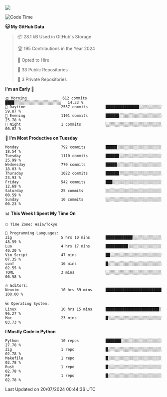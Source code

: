 ![](https://komarev.com/ghpvc/?username=kitagawa-hr)

<!--START_SECTION:waka-->
![Code Time](http://img.shields.io/badge/Code%20Time-953%20hrs%2019%20mins-blue)

**🐱 My GitHub Data** 

> 📦 28.1 kB Used in GitHub's Storage 
 > 
> 🏆 195 Contributions in the Year 2024
 > 
> 💼 Opted to Hire
 > 
> 📜 33 Public Repositories 
 > 
> 🔑 3 Private Repositories 
 > 
**I'm an Early 🐤** 

```text
🌞 Morning                612 commits         ████░░░░░░░░░░░░░░░░░░░░░   14.33 % 
🌆 Daytime                2557 commits        ███████████████░░░░░░░░░░   59.87 % 
🌃 Evening                1101 commits        ██████░░░░░░░░░░░░░░░░░░░   25.78 % 
🌙 Night                  1 commits           ░░░░░░░░░░░░░░░░░░░░░░░░░   00.02 % 
```
📅 **I'm Most Productive on Tuesday** 

```text
Monday                   792 commits         █████░░░░░░░░░░░░░░░░░░░░   18.54 % 
Tuesday                  1110 commits        ██████░░░░░░░░░░░░░░░░░░░   25.99 % 
Wednesday                770 commits         █████░░░░░░░░░░░░░░░░░░░░   18.03 % 
Thursday                 1022 commits        ██████░░░░░░░░░░░░░░░░░░░   23.93 % 
Friday                   542 commits         ███░░░░░░░░░░░░░░░░░░░░░░   12.69 % 
Saturday                 25 commits          ░░░░░░░░░░░░░░░░░░░░░░░░░   00.59 % 
Sunday                   10 commits          ░░░░░░░░░░░░░░░░░░░░░░░░░   00.23 % 
```


📊 **This Week I Spent My Time On** 

```text
🕑︎ Time Zone: Asia/Tokyo

💬 Programming Languages: 
Zig                      5 hrs 10 mins       ████████████░░░░░░░░░░░░░   48.59 % 
Lua                      4 hrs 17 mins       ██████████░░░░░░░░░░░░░░░   40.20 % 
Vim Script               47 mins             ██░░░░░░░░░░░░░░░░░░░░░░░   07.35 % 
conf                     16 mins             █░░░░░░░░░░░░░░░░░░░░░░░░   02.55 % 
TOML                     3 mins              ░░░░░░░░░░░░░░░░░░░░░░░░░   00.58 % 

🔥 Editors: 
Neovim                   10 hrs 39 mins      █████████████████████████   100.00 % 

💻 Operating System: 
Linux                    10 hrs 15 mins      ████████████████████████░   96.27 % 
Mac                      23 mins             █░░░░░░░░░░░░░░░░░░░░░░░░   03.73 % 
```

**I Mostly Code in Python** 

```text
Python                   10 repos            ███████░░░░░░░░░░░░░░░░░░   27.78 % 
Zig                      1 repo              █░░░░░░░░░░░░░░░░░░░░░░░░   02.78 % 
Makefile                 1 repo              █░░░░░░░░░░░░░░░░░░░░░░░░   02.78 % 
Rust                     1 repo              █░░░░░░░░░░░░░░░░░░░░░░░░   02.78 % 
F#                       1 repo              █░░░░░░░░░░░░░░░░░░░░░░░░   02.78 % 
```




 Last Updated on 20/07/2024 00:44:36 UTC
<!--END_SECTION:waka-->
